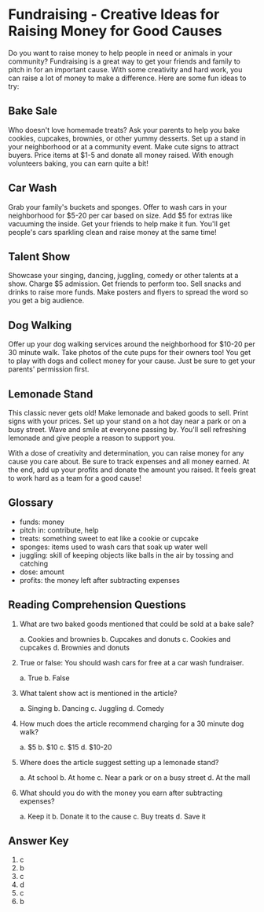 # Fundraising - Creative Ideas for Raising Money for Good Causes

Do you want to raise money to help people in need or animals in your community? Fundraising is a great way to get your friends and family to pitch in for an important cause. With some creativity and hard work, you can raise a lot of money to make a difference. Here are some fun ideas to try:

## Bake Sale

Who doesn't love homemade treats? Ask your parents to help you bake cookies, cupcakes, brownies, or other yummy desserts. Set up a stand in your neighborhood or at a community event. Make cute signs to attract buyers. Price items at $1-5 and donate all money raised. With enough volunteers baking, you can earn quite a bit!

## Car Wash

Grab your family's buckets and sponges. Offer to wash cars in your neighborhood for $5-20 per car based on size. Add $5 for extras like vacuuming the inside. Get your friends to help make it fun. You'll get people's cars sparkling clean and raise money at the same time!

## Talent Show

Showcase your singing, dancing, juggling, comedy or other talents at a show. Charge $5 admission. Get friends to perform too. Sell snacks and drinks to raise more funds. Make posters and flyers to spread the word so you get a big audience.

## Dog Walking

Offer up your dog walking services around the neighborhood for $10-20 per 30 minute walk. Take photos of the cute pups for their owners too! You get to play with dogs and collect money for your cause. Just be sure to get your parents' permission first.

## Lemonade Stand

This classic never gets old! Make lemonade and baked goods to sell. Print signs with your prices. Set up your stand on a hot day near a park or on a busy street. Wave and smile at everyone passing by. You'll sell refreshing lemonade and give people a reason to support you.

With a dose of creativity and determination, you can raise money for any cause you care about. Be sure to track expenses and all money earned. At the end, add up your profits and donate the amount you raised. It feels great to work hard as a team for a good cause!

## Glossary

- funds: money
- pitch in: contribute, help
- treats: something sweet to eat like a cookie or cupcake
- sponges: items used to wash cars that soak up water well
- juggling: skill of keeping objects like balls in the air by tossing and catching
- dose: amount
- profits: the money left after subtracting expenses

## Reading Comprehension Questions

1. What are two baked goods mentioned that could be sold at a bake sale?

   a. Cookies and brownies
   b. Cupcakes and donuts
   c. Cookies and cupcakes
   d. Brownies and donuts

2. True or false: You should wash cars for free at a car wash fundraiser.

   a. True
   b. False

3. What talent show act is mentioned in the article?

   a. Singing
   b. Dancing
   c. Juggling
   d. Comedy

4. How much does the article recommend charging for a 30 minute dog walk?

   a. $5
   b. $10
   c. $15
   d. $10-20

5. Where does the article suggest setting up a lemonade stand?

   a. At school
   b. At home
   c. Near a park or on a busy street
   d. At the mall

6. What should you do with the money you earn after subtracting expenses?

   a. Keep it
   b. Donate it to the cause
   c. Buy treats
   d. Save it

## Answer Key

1. c
2. b
3. c
4. d
5. c
6. b
